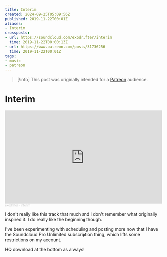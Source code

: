```yaml
---
title: Interim
created: 2024-09-25T05:09:56Z
published: 2019-11-22T00:01Z
aliases:
- Interim
crossposts:
- url: https://soundcloud.com/exodrifter/interim
  time: 2019-11-22T00:00:13Z
- url: https://www.patreon.com/posts/31736256
  time: 2019-11-22T00:01Z
tags:
- music
- patreon
---
```


> [!info]
> This post was originally intended for a [Patreon](../tags/patreon.md) audience.

# Interim

<iframe width="100%" height="300" scrolling="no" frameborder="no" allow="autoplay" src="https://w.soundcloud.com/player/?url=https%3A//api.soundcloud.com/tracks/716229937&color=%23ff5500&auto_play=false&hide_related=false&show_comments=true&show_user=true&show_reposts=false&show_teaser=true&visual=true"></iframe><div style="font-size: 10px; color: #cccccc;line-break: anywhere;word-break: normal;overflow: hidden;white-space: nowrap;text-overflow: ellipsis; font-family: Interstate,Lucida Grande,Lucida Sans Unicode,Lucida Sans,Garuda,Verdana,Tahoma,sans-serif;font-weight: 100;"><a href="https://soundcloud.com/exodrifter" title="exodrifter" target="_blank" style="color: #cccccc; text-decoration: none;">exodrifter</a> · <a href="https://soundcloud.com/exodrifter/interim" title="interim" target="_blank" style="color: #cccccc; text-decoration: none;">interim</a></div>

I don't really like this track that much and I don't remember what originally inspired it. I do really like the beginning though.

I've been experimenting with scheduling and posting more now that I have the Soundcloud Pro Unlimited subscription thing, which lifts some restrictions on my account.

HQ download at the bottom as always!
